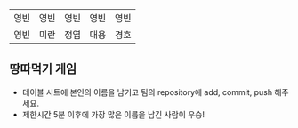 <table>
      <tbody>
        <tr>
          <td>영빈</td>
          <td>영빈</td>
          <td>영빈</td>
          <td>영빈</td>
          <td>영빈</td>
        </tr>
        <tr>
          <td>영빈</td>
          <td>미란</td>
          <td>정엽</td>
          <td>대용</td>
          <td>경호</td>
        </tr>
      </tbody>
</table>

## 땅따먹기 게임

- 테이블 시트에 본인의 이름을 남기고 팀의 repository에 add, commit, push 해주세요.
- 제한시간 5분 이후에 가장 많은 이름을 남긴 사람이 우승!
